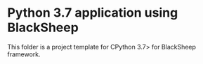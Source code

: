 # Python 3.7 application using BlackSheep
This folder is a project template for CPython 3.7> for BlackSheep framework.